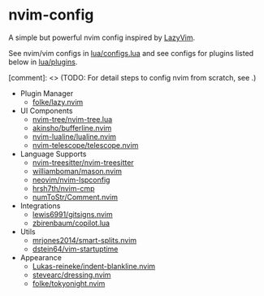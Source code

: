 # nvim-config

A simple but powerful nvim config inspired by [LazyVim](https://lazyvim.org).

See nvim/vim configs in [lua/configs.lua](https://github.com/xvvhang/nvim-config/blob/main/lua/configs.lua) and see configs for plugins listed below in [lua/plugins](https://github.com/xvvhang/nvim-config/tree/main/lua/plugins).

[comment]: <> (TODO: For detail steps to config nvim from scratch, see []().)

- Plugin Manager
	- [folke/lazy.nvim](https://github.com/folke/lazy.nvim)
- UI Components
	- [nvim-tree/nvim-tree.lua](https://github.com/nvim-tree/nvim-tree.lua)
	- [akinsho/bufferline.nvim](https://github.com/akinsho/bufferline.nvim)
	- [nvim-lualine/lualine.nvim](https://github.com/nvim-lualine/lualine.nvim)
	- [nvim-telescope/telescope.nvim](https://github.com/nvim-telescope/telescope.nvim)
- Language Supports
	- [nvim-treesitter/nvim-treesitter](https://github.com/nvim-treesitter/nvim-treesitter)
	- [williamboman/mason.nvim](https://github.com/williamboman/mason.nvim)
	- [neovim/nvim-lspconfig](https://github.com/neovim/nvim-lspconfig)
	- [hrsh7th/nvim-cmp](https://github.com/hrsh7th/nvim-cmp)
	- [numToStr/Comment.nvim](https://github.com/numToStr/Comment.nvim)
- Integrations
	- [lewis6991/gitsigns.nvim](https://github.com/lewis6991/gitsigns.nvim)
	- [zbirenbaum/copilot.lua](https://github.com/zbirenbaum/copilot.lua)
- Utils
	- [mrjones2014/smart-splits.nvim](https://github.com/mrjones2014/smart-splits.nvim)
	- [dstein64/vim-startuptime](https://github.com/dstein64/vim-startuptime)
- Appearance
	- [Lukas-reineke/indent-blankline.nvim](https://github.com/lukas-reineke/indent-blankline.nvim)
	- [stevearc/dressing.nvim](https://github.com/stevearc/dressing.nvim)
	- [folke/tokyonight.nvim](https://github.com/folke/tokyonight.nvim)
